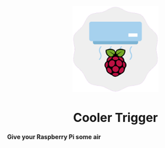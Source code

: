 <p align="center">
  <img width="200px" src="./assets/logo.png">
  <h1 align="center">Cooler Trigger</h1>
  <strong align="center">Give your Raspberry Pi some air</strong>
</p>
